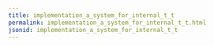 ```yaml
---
title: implementation_a_system_for_internal_t_t
permalink: implementation_a_system_for_internal_t_t.html
jsonid: implementation_a_system_for_internal_t_t
---
```


